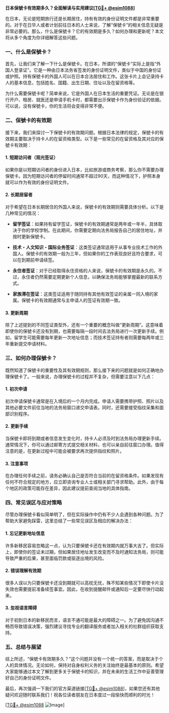 **日本保號卡有效期多久？全面解读与实用建议[[TG💪+ @esim1088](https://t.me/s/esim1088)]**

在日本，无论是短期旅行还是长期居住，持有有效的身份证明文件都是非常重要的。对于在日华人或者计划前往日本的人士来说，了解“保號卡”的相关信息无疑是非常必要的。那么，什么是保號卡？它的有效期是多久？如何办理和更新呢？本文将从多个角度为你详细解答这些问题。

### 一、什么是保號卡？

首先，让我们来了解一下什么是保號卡。在日本，所谓的“保號卡”实际上是指“外国人登录证”。它是一种由日本法务省签发的身份证明文件，类似于中国的身份证或护照。持有保號卡的外国人可以在日本合法居住和工作。这张卡片上会记录持卡人的基本信息，包括姓名、国籍、出生日期、住址以及在留资格等。

为什么需要保號卡呢？简单来说，它是外国人在日本生活的重要凭证。无论是在银行开户、租房、就医还是申请手机卡时，都需要出示保號卡作为身份验证的依据。可以说，没有保號卡，你的生活将会变得非常不便。

### 二、保號卡的有效期

接下来，我们来探讨一下保號卡的有效期问题。根据日本法律的规定，保號卡的有效期主要取决于持卡人的在留资格类型。以下是一些常见的在留资格及其对应的保號卡有效期：

#### 1. 短期访问者（观光签证）
如果你是以短期访问者的身份进入日本，比如旅游或商务考察，那么你不需要办理保號卡。因为短期访问者的停留时间通常不超过90天，而这种情况下，护照本身就可以作为有效的身份证明文件。

#### 2. 长期居留者
对于希望在日本长期居住的外国人来说，保號卡的有效期则需要具体分析。以下是几种常见的情况：

- **留学签证**：如果持有留学签证，保號卡的有效期通常是两年或一年半，具体取决于你的学校学制。在此期间，你需要定期向法务局报告自己的居住地址，并按时更新保號卡。
  
- **技术・人文知识・国际业务签证**：这类签证通常适用于从事专业技术工作的外国人。保號卡的有效期一般为三年，但如果你的工作表现良好且符合要求，可以在到期前申请续签。

- **永住者签证**：对于已经取得永住资格的人来说，保號卡的有效期是永久的。不过，永住者仍然需要定期更新个人信息，以确保法务局能够掌握最新的联系方式。

- **家族滞在签证**：这类签证适用于随同持有其他有效签证的亲属一同入境的家属。保號卡的有效期通常与主申请人的签证有效期一致。

#### 3. 更新周期
除了上述提到的不同签证类型外，还有一个重要的概念叫做“更新周期”。这意味着即使你的保號卡还没有到期，也需要每隔一段时间去法务局进行一次更新手续。例如，留学生可能需要每年更新一次地址信息；而技术签证持有者则需要每两年或三年重新提交申请材料。

### 三、如何办理保號卡？

既然知道了保號卡的重要性及其有效期规则，那么接下来的问题就是如何正确地办理保號卡了。一般来说，办理保號卡的过程并不复杂，但需要注意以下几点：

#### 1. 初次申请
初次申请保號卡通常是在入境后的一个月内完成。申请人需要携带护照、照片以及其他必要文件前往当地的法务局窗口递交申请表。同时，还需要接受指纹采集和面部识别程序。

#### 2. 更新手续
当保號卡即将到期或者信息发生变化时，持卡人必须及时到法务局办理更新手续。通常情况下，你可以通过邮寄方式提交相关材料，也可以亲自前往窗口办理。值得注意的是，在更新过程中可能会被要求再次提供指纹和照片。

#### 3. 注意事项
在办理任何手续之前，请务必确认自己是否符合当前的在留资格条件。如果发现有任何不符合规定的地方，应立即咨询专业人士或相关部门寻求帮助。此外，由于每个地区的政策可能存在差异，因此建议提前查阅当地的具体指南。

### 四、常见误区与应对策略

尽管办理保號卡看似简单明了，但在实际操作中仍有不少人会遇到各种问题。为了帮助大家避免踩雷，这里总结了一些常见误区及相应的解决办法：

#### 1. 忘记更新地址信息
许多新移民容易忽略这一点，认为只要保號卡还在有效期内就万事大吉了。但实际上，即使你的签证未过期，但如果居住地址发生改变而不及时通知法务局，则可能导致严重的后果，甚至面临罚款或驱逐出境的风险。

#### 2. 错误理解有效期
很多人误以为只要保號卡还没到期就可以高枕无忧，殊不知某些情况下即使卡片没失效也需要提前准备续签事宜。因此，在收到提醒邮件或通知后一定要尽快行动起来。

#### 3. 忽视语言障碍
对于初到日本的新移民而言，语言不通可能是最大的障碍之一。为了避免因沟通不畅而导致错误决策，强烈建议寻找专业的翻译服务或者加入相关的社群组织获取支持。

### 五、总结与展望

综上所述，“保號卡有效期多久？”这个问题并没有一个统一的答案，而是取决于个人的具体情况。无论如何，保持对自身权利义务的关注始终是最基本的原则。希望大家能够通过本文了解到更多关于保號卡的知识，并在未来的生活工作中妥善管理好自己的身份证明文件。

最后，再次强调一下我们的官方渠道链接[[TG💪+ @esim1088](https://t.me/s/esim1088)]，如果您还有其他疑问欢迎随时联系我们！祝各位读者朋友在日本度过一段愉快而顺利的时光！

[[TG💪+ @esim1088](https://t.me/s/esim1088) ![Image](https://i.postimg.cc/4NQfJmqS/Snipaste-2025-05-13-00-14-12.png)]